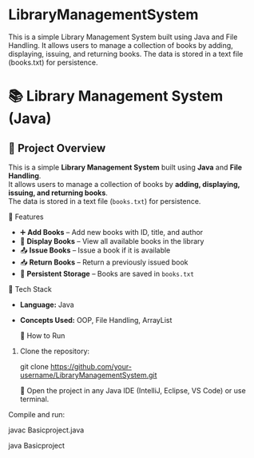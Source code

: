 # LibraryManagementSystem
This is a simple Library Management System built using Java and File Handling. It allows users to manage a collection of books by adding, displaying, issuing, and returning books. The data is stored in a text file (books.txt) for persistence.
# 📚 Library Management System (Java)

## 🔹 Project Overview
This is a simple **Library Management System** built using **Java** and **File Handling**.  
It allows users to manage a collection of books by **adding, displaying, issuing, and returning books**.  
The data is stored in a text file (`books.txt`) for persistence.

 🔹 Features
- ➕ **Add Books** – Add new books with ID, title, and author  
- 📖 **Display Books** – View all available books in the library  
- 📤 **Issue Books** – Issue a book if it is available  
- 📥 **Return Books** – Return a previously issued book  
- 💾 **Persistent Storage** – Books are saved in `books.txt`  


 🔹 Tech Stack
- **Language:** Java  
- **Concepts Used:** OOP, File Handling, ArrayList

  🔹 How to Run
1. Clone the repository:

   git clone https://github.com/your-username/LibraryManagementSystem.git
   
   🔹 Open the project in any Java IDE (IntelliJ, Eclipse, VS Code) or use terminal.

Compile and run:

javac Basicproject.java

java Basicproject






